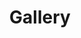 ---
layout: layouts/gallery.vto
title: Gallery

menu:
    visible: true
    title: Gallery
    order: 3
---